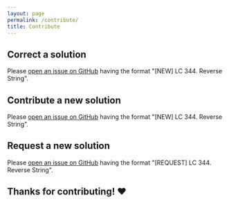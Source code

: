 ```yaml
---
layout: page
permalink: /contribute/
title: Contribute
---
```

## Correct a solution
Please [open an issue on GitHub](https://github.com/sarthak-sehgal/leetcode101/issues) having the format "[NEW] LC 344. Reverse String".

## Contribute a new solution
Please [open an issue on GitHub](https://github.com/sarthak-sehgal/leetcode101/issues) having the format "[NEW] LC 344. Reverse String".

## Request a new solution
Please [open an issue on GitHub](https://github.com/sarthak-sehgal/leetcode101/issues) having the format "[REQUEST] LC 344. Reverse String".

## Thanks for contributing! :heart: